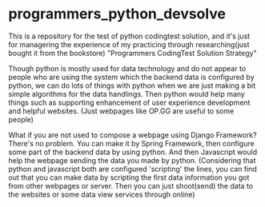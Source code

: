# programmers_python_devsolve

This is a repository for the test of python codingtest solution, and it's just for managering the experience of my practicing through researching(just bought it from  the bookstore) "Programmers CodingTest Solution Strategy"

Though python is mostly used for data technology and do not appear to people who are using the system which the backend data is configured by python,
we can do lots of things with python when we are just making a bit simple algorithms for the data handlings.
Then python would help many things such as supporting enhancement of user experience development and helpful websites.
(Just webpages like OP.GG are useful to some people)

What if you are not used to compose a webpage using Django Framework? There's no problem. You can make it by Spring Framework, then configure some part of the backend data by using python. And then Javascript would help the webpage sending the data you made by python.
(Considering that python and javascript both are configured 'scripting' the lines, you can find out that you can make data by scripting the first data information you got from other webpages or server. Then you can just shoot(send) the data to the websites or some data view services through online)
